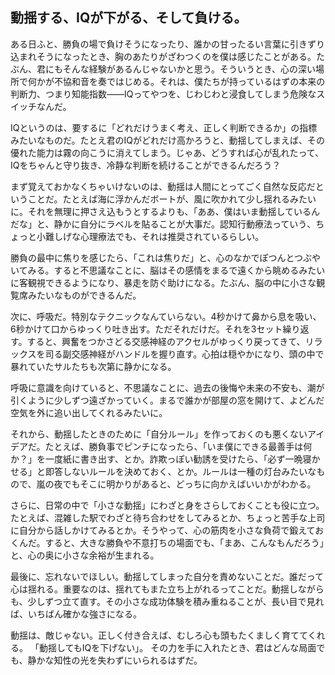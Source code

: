 ## 動揺する、IQが下がる、そして負ける。

ある日ふと、勝負の場で負けそうになったり、誰かの甘ったるい言葉に引きずり込まれそうになったとき、胸のあたりがざわつくのを僕は感じたことがある。たぶん、君にもそんな経験があるんじゃないかと思う。そういうとき、心の深い場所で何かが不協和音を奏ではじめる。それは、僕たちが持っているはずの本来の判断力、つまり知能指数――IQってやつを、じわじわと浸食してしまう危険なスイッチなんだ。

IQというのは、要するに「どれだけうまく考え、正しく判断できるか」の指標みたいなものだ。たとえ君のIQがどれだけ高かろうと、動揺してしまえば、その優れた能力は霧の向こうに消えてしまう。じゃあ、どうすれば心が乱れたって、IQをちゃんと守り抜き、冷静な判断を続けることができるんだろう？

まず覚えておかなくちゃいけないのは、動揺は人間にとってごく自然な反応だということだ。たとえば海に浮かんだボートが、風に吹かれて少し揺れるみたいに。それを無理に押さえ込もうとするよりも、「ああ、僕はいま動揺しているんだな」と、静かに自分にラベルを貼ることが大事だ。認知行動療法っていう、ちょっと小難しげな心理療法でも、それは推奨されているらしい。

勝負の最中に焦りを感じたら、「これは焦りだ」と、心のなかでぽつんとつぶやいてみる。すると不思議なことに、脳はその感情をまるで遠くから眺めるみたいに客観視できるようになり、暴走を防ぐ助けになる。たぶん、脳の中に小さな観覧席みたいなものができるんだ。

次に、呼吸だ。特別なテクニックなんていらない。4秒かけて鼻から息を吸い、6秒かけて口からゆっくり吐き出す。ただそれだけだ。それを3セット繰り返す。すると、興奮をつかさどる交感神経のアクセルがゆっくり戻ってきて、リラックスを司る副交感神経がハンドルを握り直す。心拍は穏やかになり、頭の中で暴れていたサルたちも次第に静かになる。

呼吸に意識を向けていると、不思議なことに、過去の後悔や未来の不安も、潮が引くように少しずつ遠ざかっていく。まるで誰かが部屋の窓を開けて、よどんだ空気を外に追い出してくれるみたいに。

それから、動揺したときのために「自分ルール」を作っておくのも悪くないアイデアだ。たとえば、勝負事でピンチになったら、「いま僕にできる最善手は何か？」を一度紙に書き出す、とか。詐欺っぽい勧誘を受けたら、「必ず一晩寝かせる」と即答しないルールを決めておく、とか。ルールは一種の灯台みたいなもので、嵐の夜でもそこに明かりがあると、どっちに向かえばいいかがわかる。

さらに、日常の中で「小さな動揺」にわざと身をさらしておくことも役に立つ。たとえば、混雑した駅でわざと待ち合わせをしてみるとか、ちょっと苦手な上司に自分から話しかけてみるとか。そうやって、心の筋肉を小さな負荷で鍛えておくんだ。すると、大きな勝負や不意打ちの場面でも、「まあ、こんなもんだろう」と、心の奥に小さな余裕が生まれる。

最後に、忘れないでほしい。動揺してしまった自分を責めないことだ。誰だって心は揺れる。重要なのは、揺れてもまた立ち上がれるってことだ。動揺しながらも、少しずつ立て直す。その小さな成功体験を積み重ねることが、長い目で見れば、いちばん確かな強さになる。

動揺は、敵じゃない。正しく付き合えば、むしろ心も頭もたくましく育ててくれる。
「動揺してもIQを下げない」。
その力を手に入れたとき、君はどんな局面でも、静かな知性の光を失わずにいられるはずだ。
